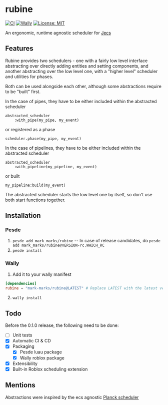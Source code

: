 # rubine
[![CI](https://img.shields.io/github/actions/workflow/status/mark-marks/rubine/ci.yml?style=for-the-badge&label=CI)](https://github.com/mark-marks/rubine/actions/workflows/ci.yml)
[![Wally](https://img.shields.io/github/v/tag/mark-marks/rubine?&style=for-the-badge)](https://wally.run/package/mark-marks/rubine)
[![License: MIT](https://img.shields.io/badge/license-MIT-blue?style=for-the-badge)](https://github.com/Mark-Marks/rubine/blob/main/LICENSE)

An ergonomic, runtime agnostic scheduler for [Jecs](https://github.com/ukendio/jecs)
<br/>

<div>
</div>

## Features

Rubine provides two schedulers - one with a fairly low level interface abstracting over directly adding entities and setting components,
and another abstracting over the low level one, with a "higher level" scheduler and utilities for phases.

Both can be used alongside each other, although some abstractions require to be "built" first.

In the case of pipes, they have to be either included within the abstracted scheduler
```luau
abstracted_scheduler
    :with_pipe(my_pipe, my_event)
```
or registered as a phase
```luau
scheduler.phase(my_pipe, my_event)
```

In the case of pipelines, they have to be either included within the abstracted scheduler
```luau
abstracted_scheduler
    :with_pipeline(my_pipeline, my_event)
```
or built
```luau
my_pipeline:build(my_event)
```

The abstracted scheduler starts the low level one by itself, so don't use both start functions together.

## Installation

### Pesde
1. `pesde add mark_marks/rubine` -- In case of release candidates, do `pesde add mark_marks/rubine@VERSION-rc.WHICH_RC`
2. `pesde install`

### Wally
1. Add it to your wally manifest
```toml
[dependencies]
rubine = "mark-marks/rubine@LATEST" # Replace LATEST with the latest version
```
2. `wally install`

## Todo

Before the 0.1.0 release, the following need to be done:

- [ ] Unit tests
- [x] Automatic CI & CD
- [x] Packaging
  - [x] Pesde luau package
  - [x] Wally roblox package
- [x] Extensibility
- [x] Built-in Roblox scheduling extension

## Mentions

Abstractions were inspired by the ecs agnostic [Planck scheduler](https://github.com/YetAnotherClown/Planck)
